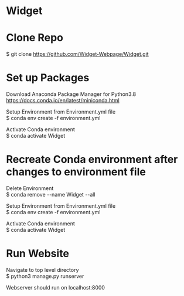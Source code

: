 # Widget

# Clone Repo
$ git clone https://github.com/Widget-Webpage/Widget.git

# Set up Packages
Download Anaconda Package Manager for Python3.8\
https://docs.conda.io/en/latest/miniconda.html

Setup Environment from Environment.yml file\
$ conda env create -f environment.yml 

Activate Conda environment\
$ conda activate Widget

# Recreate Conda environment after changes to environment file
Delete Environment\
$ conda remove --name Widget --all

Setup Environment from Environment.yml file\
$ conda env create -f environment.yml 

Activate Conda environment\
$ conda activate Widget

# Run Website
Navigate to top level directory\
$ python3 manage.py runserver

Webserver should run on localhost:8000
